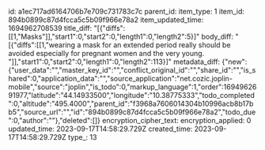 id: a1ec717ad6164706b7e709c731783c7c
parent_id: 
item_type: 1
item_id: 894b0899c87d4fcca5c5b09f966e78a2
item_updated_time: 1694962708539
title_diff: "[{\"diffs\":[[1,\"Masks\"]],\"start1\":0,\"start2\":0,\"length1\":0,\"length2\":5}]"
body_diff: "[{\"diffs\":[[1,\"wearing a mask for an extended period really should be avoided especially for pregnant women and the very young. \"]],\"start1\":0,\"start2\":0,\"length1\":0,\"length2\":113}]"
metadata_diff: {"new":{"user_data":"","master_key_id":"","conflict_original_id":"","share_id":"","is_shared":0,"application_data":"","source_application":"net.cozic.joplin-mobile","source":"joplin","is_todo":0,"markup_language":1,"order":1694962691977,"latitude":"44.14933500","longitude":"10.38775333","todo_completed":0,"altitude":"495.4000","parent_id":"f3968a7606014304b10996acb8b17bb5","source_url":"","id":"894b0899c87d4fcca5c5b09f966e78a2","todo_due":0,"author":""},"deleted":[]}
encryption_cipher_text: 
encryption_applied: 0
updated_time: 2023-09-17T14:58:29.729Z
created_time: 2023-09-17T14:58:29.729Z
type_: 13